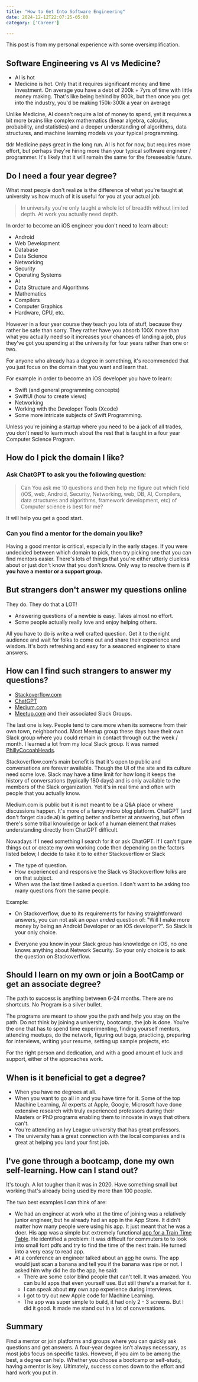 ```yaml
---
title: "How to Get Into Software Engineering"
date: 2024-12-12T22:07:25-05:00
category: ['Career']

---
```


This post is from my personal experience with some oversimplification. 

## Software Engineering vs AI vs Medicine?

- AI is hot
- Medicine is hot. Only that it requires significant money and time investment. On average you have a debt of 200k + 7yrs of time with little money making. That's like being behind by 900k, but then once you get into the industry, you'd be making 150k-300k a year on average

Unlike Medicine, AI doesn't require a lot of money to spend, yet it requires a bit more brains like complex mathematics (linear algebra, calculus, probability, and statistics) and a deeper understanding of algorithms, data structures, and machine learning models vs your typical programming. 

tldr Medicine pays great in the long run. AI is hot for now, but requires more effort, but perhaps they're hiring more than your typical software engineer / programmer. It's likely that it will remain the same for the foreseeable future. 

## Do I need a four year degree? 

What most people don't realize is the difference of what you're taught at university vs how much of it is useful for you at your actual job. 

> In university you're only taught a whole lot of breadth without limited depth. At work you actually need depth.

In order to become an iOS engineer you don't need to learn about: 
- Android
- Web Development
- Database
- Data Science
- Networking
- Security
- Operating Systems
- AI
- Data Structure and Algorithms
- Mathematics
- Compilers
- Computer Graphics
- Hardware, CPU, etc. 

However in a four year course they teach you lots of stuff, because they rather be safe than sorry. 
They rather have you absorb 100X more than what you actually need so it increases your chances of landing a job, plus they've got you spending at the university for four years rather than one or two. 

For anyone who already has a degree in something, it's recommended that you just focus on the domain that you want and learn that.

For example in order to become an iOS developer you have to learn: 
- Swift (and general programming concepts)
- SwiftUI (how to create views)
- Networking
- Working with the Developer Tools (Xcode)
- Some more intricate subjects of Swift Programming.

Unless you're joining a startup where you need to be a jack of all trades, you don't need to learn much about the rest that is taught in a four year Computer Science Program. 

## How do I pick the domain I like? 

### Ask ChatGPT to ask you the following question: 

> Can You ask me 10 questions and then help me figure out which field (iOS, web, Android, Security, Networking, web, DB, AI, Compilers, data structures and algorithms, framework development, etc)  of Computer science is best for me? 

It will help you get a good start.

### Can you find a mentor for the domain you like? 

Having a good mentor is critical, especially in the early stages. If you were undecided between which domain to pick, then try picking one that you can find mentors easier. There's lots of things that you're either utterly clueless about or just don't know that you don't know. Only way to resolve them is **if you have a mentor or a support group.**

## But strangers don't answer my questions online
They do. They do that a LOT!

- Answering questions of a newbie is easy. Takes almost no effort. 
- Some people actually really love and enjoy helping others. 

All you have to do is write a well crafted question. Get it to the right audience and wait for folks to come out and share their experience and wisdom.
 It's both refreshing and easy for a seasoned engineer to share answers.

## How can I find such strangers to answer my questions? 

- [Stackoverflow.com](https://stackoverflow.com)
- [ChatGPT](https://chatgpt.com)
- [Medium.com](https://medium.com)
- [Meetup.com](https://www.meetup.com) and their associated Slack Groups. 

The last one is key. People tend to care more when its someone from their own town, neighborhood. 
Most Meetup group these days have their own Slack group where you could remain in contact through out the week / month. 
I learned a lot from my local Slack group. It was named [PhillyCocoahHeads](http://phillycocoa.org).

Stackoverflow.com's main benefit is that it's open to public and conversations are forever available. Though the UI of the site and its culture need some love. 
Slack may have a time limit for how long it keeps the history of conversations (typically 180 days) and is only available to the members of the Slack organization. 
Yet it's in real time and often with people that you actually know. 

Medium.com is public but it is not meant to be a Q&A place or where discussions happen. It's more of a fancy micro blog platform. 
ChatGPT (and don't forget claude.ai) is getting better and better at answering, but often there's some tribal knowledge or lack of a human element that makes understanding directly from ChatGPT difficult. 

Nowadays if I need something I search for it or ask ChatGPT. 
If I can't figure things out or create my own working code then depending on the factors listed below, I decide to take it to to either Stackoverflow or Slack
- The type of question.
- How experienced and responsive the Slack vs Stackoverflow folks are on that subject.
- When was the last time I asked a question. I don't want to be asking too many questions from the same people. 

Example:
- On Stackoverflow, due to its requirements for having straightforward answers, you can not ask an _open ended_ question of: "Will I make more money by being an Android Developer or an iOS developer?". So Slack is your only choice. 

- Everyone you know in your Slack group has knowledge on iOS, no one knows anything about Network Security. So your only choice is to ask the question on Stackoverflow.

## Should I learn on my own or join a BootCamp or get an associate degree? 
The path to success is anything between 6-24 months. There are no shortcuts. No Program is a silver bullet. 

The programs are meant to show you the path and help you stay on the path. Do not think by joining a university, bootcamp, the job is done. You're the one that has to spend time experimenting, finding yourself mentors, attending meetups, do the network, figuring out bugs, practicing, preparing for interviews, writing your resume, setting up sample projects, etc. 

For the right person and dedication, and with a good amount of luck and support, either of the approaches work.

## When is it beneficial to get a degree? 

- When you have no degrees at all. 
- When you want to go all in and you have time for it. 
Some of the top Machine Learning, AI experts at Apple, Google, Microsoft have done extensive research with truly experienced professors during their Masters or PhD programs enabling them to innovate in ways that others can't.
- You're attending an Ivy League university that has great professors. 
- The university has a great connection with the local companies and is great at helping you land your first job.

## I've gone through a bootcamp, done my own self-learning. How can I stand out? 
It's tough. A lot tougher than it was in 2020. Have something small but working that's already being used by more than 100 people. 

The two best examples I can think of are: 
- We had an engineer at work who at the time of joining was a relatively junior engineer, but he already had an app in the App Store. It didn't matter how many people were using his app. It just meant that he was a doer. His app was a simple but extremely functional [app for a Train Time Table](https://apps.apple.com/us/app/patco-train-schedule/id1275141690). He identified a problem: It was difficult for commuters to to look into small font pdfs and try to find the time of the next train. He turned into a very easy to read app. 
- At a conference an engineer talked about an [app](https://apps.apple.com/us/app/nannerscanner/id1470699124) he owns. The app would just scan a banana and tell you if the banana was ripe or not. I asked him why did he do the app, he said:
    - There are some color blind people that can't tell. It was amazed. You can build apps that even yourself use. But still there's a market for it. 
    - I can speak about **my** own app experience during interviews.
    - I got to try out new Apple code for Machine Learning.
    - The app was super simple to build, it had only 2 - 3 screens. But I did it good. It made me stand out in a lot of conversations. 

## Summary
Find a mentor or join platforms and groups where you can quickly ask questions and get answers.
A four-year degree isn’t always necessary, as most jobs focus on specific tasks. 
However, if you aim to be among the best, a degree can help. Whether you choose a bootcamp or self-study, having a mentor is key. Ultimately, success comes down to the effort and hard work you put in.
